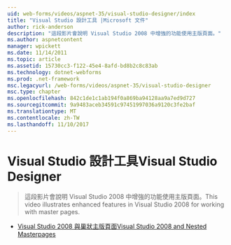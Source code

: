 ```yaml
---
uid: web-forms/videos/aspnet-35/visual-studio-designer/index
title: "Visual Studio 設計工具 |Microsoft 文件"
author: rick-anderson
description: "這段影片會說明 Visual Studio 2008 中增強的功能使用主版頁面。"
ms.author: aspnetcontent
manager: wpickett
ms.date: 11/14/2011
ms.topic: article
ms.assetid: 15730cc3-f122-45e4-8afd-bd8b2c8c83ab
ms.technology: dotnet-webforms
ms.prod: .net-framework
msc.legacyurl: /web-forms/videos/aspnet-35/visual-studio-designer
msc.type: chapter
ms.openlocfilehash: 842c1de1c1ab194f0a869ba94128aa9a7ed9d727
ms.sourcegitcommit: 9a9483aceb34591c97451997036a9120c3fe2baf
ms.translationtype: MT
ms.contentlocale: zh-TW
ms.lasthandoff: 11/10/2017
---
```

<a name="visual-studio-designer"></a><span data-ttu-id="faa8d-103">Visual Studio 設計工具</span><span class="sxs-lookup"><span data-stu-id="faa8d-103">Visual Studio Designer</span></span>
====================
> <span data-ttu-id="faa8d-104">這段影片會說明 Visual Studio 2008 中增強的功能使用主版頁面。</span><span class="sxs-lookup"><span data-stu-id="faa8d-104">This video illustrates enhanced features in Visual Studio 2008 for working with master pages.</span></span>


- [<span data-ttu-id="faa8d-105">Visual Studio 2008 與巢狀主版頁面</span><span class="sxs-lookup"><span data-stu-id="faa8d-105">Visual Studio 2008 and Nested Masterpages</span></span>](visual-studio-2008-and-nested-masterpages.md)
